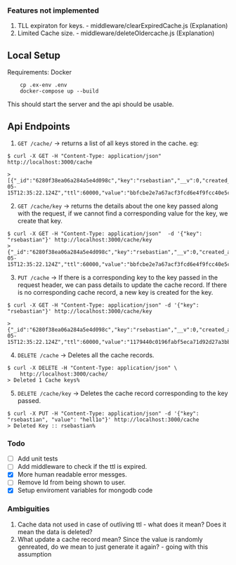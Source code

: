 ### Features not implemented

1. TLL expiraton for keys. - middleware/clearExpiredCache.js (Explanation)
2. Limited Cache size. - middleware/deleteOldercache.js (Explanation)
## Local Setup

Requirements: Docker

```
    cp .ex-env .env
    docker-compose up --build
```
This should start the server and the api should be usable.

## Api Endpoints

1. `GET /cache/` -> returns a list of all keys stored in the cache.
eg:
```
$ curl -X GET -H "Content-Type: application/json" http://localhost:3000/cache

> [{"_id":"6280f38ea06a284a5e4d098c","key":"rsebastian","__v":0,"created_at":"2022-05-15T12:35:22.124Z","ttl":60000,"value":"bbfcbe2e7a67acf3fcd6e4f9fcc40e5cebaa1295"}]%
```

2. `GET /cache/key` -> returns the details about the one key passed along with the request, if we cannot find a corresponding value for the key, we create that key.

```
$ curl -X GET -H "Content-Type: application/json"  -d '{"key": "rsebastian"}' http://localhost:3000/cache/key
> {"_id":"6280f38ea06a284a5e4d098c","key":"rsebastian","__v":0,"created_at":"2022-05-15T12:35:22.124Z","ttl":60000,"value":"bbfcbe2e7a67acf3fcd6e4f9fcc40e5cebaa1295"}%                                                             
```

3. `PUT /cache` -> If there is a corresponding key to the key passed in the request header, we can pass details to update the cache record. If there is no corresponding cache record, a new key is created for the key.
```
$ curl -X GET -H "Content-Type: application/json" -d '{"key": "rsebastian"}' http://localhost:3000/cache/key

> {"_id":"6280f38ea06a284a5e4d098c","key":"rsebastian","__v":0,"created_at":"2022-05-15T12:35:22.124Z","ttl":60000,"value":"1179440c0196fabf5eca71d92d27a3bbe9b8a4b9"}%                                                             
```

4. `DELETE /cache` -> Deletes all the cache records.
```
$ curl -X DELETE -H "Content-Type: application/json" \
    http://localhost:3000/cache/  
> Deleted 1 Cache keys%
```

5. `DELETE /cache/key` -> Deletes the cache record corresponding to the key passed.
```
$ curl -X PUT -H "Content-Type: application/json" -d '{"key": "rsebastian", "value": "hell1o"}' http://localhost:3000/cache
> Deleted Key :: rsebastian%
```

### Todo
- [ ] Add unit tests
- [ ] Add middleware to check if  the ttl is expired.
- [x] More human readable error messges.
- [ ] Remove Id from being shown to user.
- [x] Setup enviroment variables for mongodb code

### Ambiguities
1. Cache data not used in case of outliving ttl - what does it mean? Does it mean the data is deleted?
2. What update a cache record mean? Since the value is randomly genreated, do we mean to just generate it again? - going with this assumption


